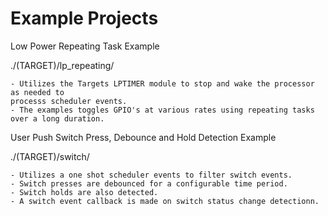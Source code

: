 # Example Projects

Low Power Repeating Task Example

./(TARGET)/lp_repeating/
    
    - Utilizes the Targets LPTIMER module to stop and wake the processor as needed to 
    processs scheduler events.
    - The examples toggles GPIO's at various rates using repeating tasks over a long duration.
    
User Push Switch Press, Debounce and Hold Detection Example
   
./(TARGET)/switch/
    
    - Utilizes a one shot scheduler events to filter switch events.
    - Switch presses are debounced for a configurable time period.
    - Switch holds are also detected.
    - A switch event callback is made on switch status change detectionn.
